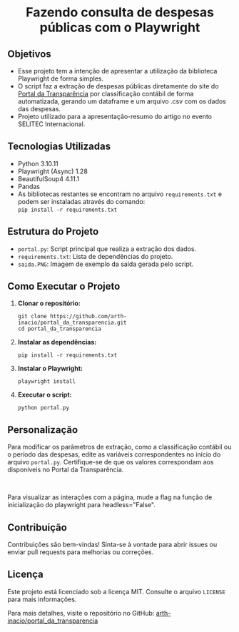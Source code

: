 
   <h1 align="center">Fazendo consulta de despesas públicas com o Playwright</h1>
   
   <h2 align="left">Objetivos</h2>
   <ul>
       <li>Esse projeto tem a intenção de apresentar a utilização da biblioteca Playwright de forma simples.</li>
       <li>O script faz a extração de despesas públicas diretamente do site do <a href="https://portaldatransparencia.gov.br/" target="_blank">Portal da Transparência</a> por classificação contábil de forma automatizada, gerando um dataframe e um arquivo .csv com os dados das despesas.</li>
       <li>Projeto utilizado para a apresentação-resumo do artigo no evento SELITEC Internacional.</li>
   </ul>
   
   <h2 align="left">Tecnologias Utilizadas</h2>
   <ul>
       <li>Python 3.10.11</li>
       <li>Playwright (Async) 1.28</li>
       <li>BeautifulSoup4 4.11.1</li>
       <li>Pandas</li>
       <li>As bibliotecas restantes se encontram no arquivo <code>requirements.txt</code> e podem ser instaladas através do comando:<br>
           <code>pip install -r requirements.txt</code>
       </li>
   </ul>
   
   <h2 align="left">Estrutura do Projeto</h2>
   <ul>
       <li><code>portal.py</code>: Script principal que realiza a extração dos dados.</li>
       <li><code>requirements.txt</code>: Lista de dependências do projeto.</li>
       <li><code>saida.PNG</code>: Imagem de exemplo da saída gerada pelo script.</li>
   </ul>
   
   <h2 align="left">Como Executar o Projeto</h2>
   <ol>
       <li><strong>Clonar o repositório:</strong>
           <pre><code>git clone https://github.com/arth-inacio/portal_da_transparencia.git
cd portal_da_transparencia</code></pre>
        </li>
        <li><strong>Instalar as dependências:</strong>
            <pre><code>pip install -r requirements.txt</code></pre>
        </li>
        <li><strong>Instalar o Playwright:</strong>
            <pre><code>playwright install</code></pre>
        </li>
        <li><strong>Executar o script:</strong>
            <pre><code>python portal.py</code></pre>
        </li>
    </ol>
    
   <h2 align="left">Personalização</h2>
   <p>Para modificar os parâmetros de extração, como a classificação contábil ou o período das despesas, edite as variáveis correspondentes no início do arquivo <code>portal.py</code>. Certifique-se de que os valores correspondam aos disponíveis no Portal da Transparência.</p>
   <br>
   <p>Para visualizar as interações com a página, mude a flag na função de inicialização do playwright para headless="False".</p>

   <h2 align="left">Contribuição</h2>
   <p>Contribuições são bem-vindas! Sinta-se à vontade para abrir issues ou enviar pull requests para melhorias ou correções.</p>
   
   <h2 align="left">Licença</h2>
   <p>Este projeto está licenciado sob a licença MIT. Consulte o arquivo <code>LICENSE</code> para mais informações.</p>
   
   <p>Para mais detalhes, visite o repositório no GitHub: <a href="https://github.com/arth-inacio/portal_da_transparencia" target="_blank">arth-inacio/portal_da_transparencia</a></p>
